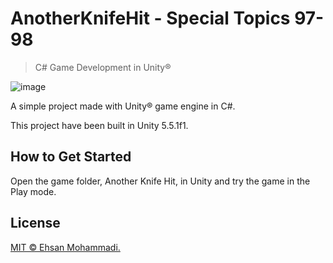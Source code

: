 # AnotherKnifeHit - Special Topics 97-98

> C# Game Development in Unity®

![image](https://github.com/ehsan-mohammadi/AnotherKnifeHit-Unity3D/blob/master/GIF/Image.gif)

A simple project made with Unity® game engine in C#.

This project have been built in Unity 5.5.1f1.

## How to Get Started

Open the game folder, Another Knife Hit, in Unity and try the game in the Play mode.

## License

[MIT © Ehsan Mohammadi.](../master/LICENSE)
